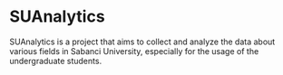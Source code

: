 # SUAnalytics
SUAnalytics is a project that aims to collect and analyze the data about various fields in Sabanci University, especially for the usage of the undergraduate students.
